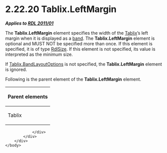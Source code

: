 <html dir="LTR" xmlns:mshelp="http://msdn.microsoft.com/mshelp" xmlns:ddue="http://ddue.schemas.microsoft.com/authoring/2003/5" xmlns:xlink="http://www.w3.org/1999/xlink" xmlns:tool="http://www.microsoft.com/tooltip">
    <head>
        <meta http-equiv="Content-Type" content="text/html; CHARSET=utf-8"></meta>
        <meta name="save" content="history"></meta>
        <title>2.22.20 Tablix.LeftMargin</title>
        <xml>
            <mshelp:toctitle title="2.22.20 Tablix.LeftMargin"></mshelp:toctitle>
            <mshelp:rltitle title="[MS-RDL]: Tablix.LeftMargin"></mshelp:rltitle>
            <mshelp:keyword index="A" term="928e6d03-925e-4070-921e-1e15cc1cb5ae"></mshelp:keyword>
            <mshelp:attr name="DCSext.ContentType" value="open specification"></mshelp:attr>
            <mshelp:attr name="AssetID" value="928e6d03-925e-4070-921e-1e15cc1cb5ae"></mshelp:attr>
            <mshelp:attr name="TopicType" value="kbRef"></mshelp:attr>
            <mshelp:attr name="DCSext.Title" value="[MS-RDL]: Tablix.LeftMargin" />
        </xml>
    </head>
    <body>
        <div id="header">
            <h1 class="heading">2.22.20 Tablix.LeftMargin</h1>
        </div>
        <div id="mainSection">
            <div id="mainBody">
                <div id="allHistory" class="saveHistory"></div>
                <div id="sectionSection0" class="section" name="collapseableSection">
                    

<p><b><i>Applies to </i></b><a href="bf2bab1a-b608-4bcc-b718-1cc1baa9579c.htm"><b><i>RDL 2011/01</i></b></a></p>

<p>The <b>Tablix.LeftMargin</b> element specifies the width of
the <a href="e42fb86e-799a-4202-8845-ac38831efccb.htm">Tablix</a>’s left
margin when it is displayed as a <a href="b2482b3f-74ab-4ca8-a9e5-c07955011743.htm#gt_2b91267d-4881-4b9c-82be-a02a592c9298">band</a>. The <b>Tablix.LeftMargin</b>
element is optional and MUST NOT be specified more than once. If this element
is specified, it is of type <a href="b40c092e-4fe5-4f7b-a0bf-c98df1361c90.htm">RdlSize</a>.
If this element is not specified, its value is interpreted as the minimum size.</p>

<p>If <a href="aa3763a2-4b3a-4cab-9296-15da99211923.htm">Tablix.BandLayoutOptions</a>
is not specified, the <b>Tablix.LeftMargin</b> element is ignored.</p>

<p>Following is the parent element of the <b>Tablix.LeftMargin</b>
element.</p>

<table>
 <thead>
  <tr>
   <th>
   <p>Parent elements</p>
   </th>
  </tr>
 </thead>
 <tr>
  <td>
  <p>Tablix</p>
  </td>
 </tr>
</table>

<p> </p>


                </div>
            </div>
        </div>
    </body>
</html>
